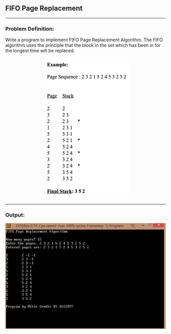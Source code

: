 ## FIFO Page Replacement

-----------------------------------------
### Problem Definition:
Write a program to implement FIFO Page Replacement Algorithm. The FIFO algorithm uses the principle that the block in the set which has been in for the longest time will be replaced. 

<p align="center">
    <img src="./example.png">
</p>

------------------------------------------
### Output:
<p align="center">
    <img src="./output.jpg">
</p>
